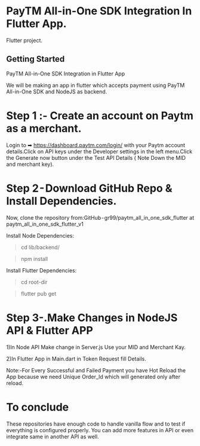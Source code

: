 # PayTM All-in-One SDK Integration In Flutter App.

Flutter project.

## Getting Started

PayTM All-in-One SDK Integration in Flutter App

We will be making an app in flutter which accepts payment using PayTM All-in-One SDK and NodeJS as backend.

# Step 1 :- Create an account on Paytm  as a merchant.
Login to ➡ https://dashboard.paytm.com/login/ with your Paytm account details.Click on API keys under the Developer settings in the left menu.Click the Generate now button under the Test API Details ( Note Down the MID and merchant key).
   

# Step 2 - Download GitHub Repo & Install Dependencies.

  Now, clone the repository from:GitHub - gr99/paytm_all_in_one_sdk_flutter at paytm_all_in_one_sdk_flutter_v1
  
  Install Node Dependencies:
  >cd lib/backend/
  
  >npm install

  Install Flutter Dependencies:
  >cd root-dir
  
  >flutter pub get

# Step 3-.Make Changes in NodeJS API & Flutter APP

  1)In Node API Make change in Server.js Use your MID and Merchant Kay.
  
  2)In Flutter App in Main.dart in Token Request fill Details.


  Note:-For Every Successful and Failed Payment you have Hot Reload the App  because we need Unique Order_Id which will generated only after reload.
  
  
  # To conclude
  
 These repositories have enough code to handle vanilla flow and to test if everything is configured properly. 
You can add more features in API or even integrate same in another API as well.
